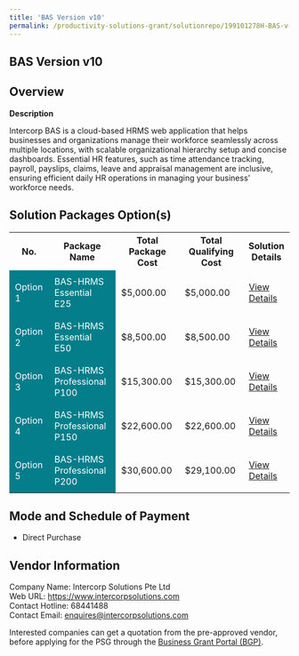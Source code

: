 ```yaml
---
title: 'BAS Version v10'
permalink: /productivity-solutions-grant/solutionrepo/199101278H-BAS-v-v10-G
---
```


## BAS Version v10

## Overview

**Description**

Intercorp BAS is a cloud-based HRMS web application that helps businesses and organizations manage their workforce seamlessly across multiple locations, with scalable organizational hierarchy setup and concise dashboards. Essential HR features, such as time attendance tracking, payroll, payslips, claims, leave and appraisal management are inclusive, ensuring efficient daily HR operations in managing your business' workforce needs.

## Solution Packages Option(s)

<table>
<tr>
<th><b>No.</b></th>
<th><b>Package Name</b></th>
<th><b>Total Package Cost</b></th>
<th><b>Total Qualifying Cost</b></th>
<th><b>Solution Details</b></th>
</tr>
<tr>
<td style='padding: 10px; background-color: #037E8A; color: #FFFFFF;'>Option 1</td>
<td style='padding: 10px; background-color: #037E8A; color: #FFFFFF;'>BAS-HRMS Essential E25</td>
<td style='padding: 10px;'>$5,000.00</td>
<td style='padding: 10px;'>$5,000.00</td>
<td style='padding: 10px;'><a href='/images/psg/Intercorp_BAS_25072024_Desensitised_Annex3_Part1.pdf' target='_blank'>View Details</a></td>
</tr>
<tr>
<td style='padding: 10px; background-color: #037E8A; color: #FFFFFF;'>Option 2</td>
<td style='padding: 10px; background-color: #037E8A; color: #FFFFFF;'>	BAS-HRMS Essential E50</td>
<td style='padding: 10px;'>$8,500.00</td>
<td style='padding: 10px;'>$8,500.00</td>
<td style='padding: 10px;'><a href='/images/psg/Intercorp_BAS_25072024_Desensitised_Annex3_Part2.pdf' target='_blank'>View Details</a></td>
</tr>
<tr>
<td style='padding: 10px; background-color: #037E8A; color: #FFFFFF;'>Option 3</td>
<td style='padding: 10px; background-color: #037E8A; color: #FFFFFF;'>BAS-HRMS Professional P100</td>
<td style='padding: 10px;'>$15,300.00</td>
<td style='padding: 10px;'>$15,300.00</td>
<td style='padding: 10px;'><a href='/images/psg/Intercorp_BAS_25072024_Desensitised_Annex3_Part3.pdf' target='_blank'>View Details</a></td>
</tr>
<tr>
<td style='padding: 10px; background-color: #037E8A; color: #FFFFFF;'>Option 4</td>
<td style='padding: 10px; background-color: #037E8A; color: #FFFFFF;'>BAS-HRMS Professional P150</td>
<td style='padding: 10px;'>$22,600.00</td>
<td style='padding: 10px;'>$22,600.00</td>
<td style='padding: 10px;'><a href='/images/psg/Intercorp_BAS_25072024_Desensitised_Annex3_Part4.pdf' target='_blank'>View Details</a></td>
</tr>
<tr>
<td style='padding: 10px; background-color: #037E8A; color: #FFFFFF;'>Option 5</td>
<td style='padding: 10px; background-color: #037E8A; color: #FFFFFF;'>BAS-HRMS Professional P200</td>
<td style='padding: 10px;'>$30,600.00</td>
<td style='padding: 10px;'>$29,100.00</td>
<td style='padding: 10px;'><a href='/images/psg/Intercorp_BAS_25072024_Desensitised_Annex3_Part5.pdf' target='_blank'>View Details</a></td>
</tr>
</table>

## Mode and Schedule of Payment

 - Direct Purchase

## Vendor Information

 Company Name: Intercorp Solutions Pte Ltd<br>Web URL: https://www.intercorpsolutions.com <br>Contact Hotline: 68441488 <br>Contact Email: enquires@intercorpsolutions.com <br>

Interested companies can get a quotation from the pre-approved vendor, before applying for the PSG through the <a href='https://www.businessgrants.gov.sg/' target='_blank' rel='noopener'>Business Grant Portal (BGP)</a>.

<script src="/jquery/resize-tables.js"></script>
